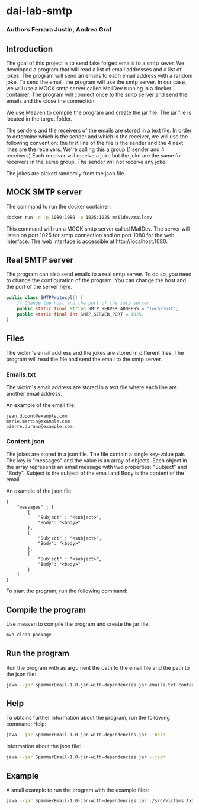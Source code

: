 # dai-lab-smtp

### Authors Ferrara Justin, Andrea Graf

## Introduction

The goal of this project is to send fake forged emails to a smtp sever. We developed a program that will read a list of
email addresses and a list of jokes. The program will send an emails to each email address with a random joke. To send
the email, the program will use the smtp server. In our case, we will use a MOCK smtp server called MailDev running in
a docker container. The program will connect once to the smtp server and send the emails and the close the connection.

We use Meaven to compile the program and create the jar file. The jar file is located in the target folder.

The senders and the receivers of the emails are stored in a text file. In order to determine which is the sender and 
which is the receiver, we will use the following convention: the first line of the file is the sender and the 4 next 
lines are the receivers. We're calling this a group (1 sender and 4 receivers).Each receiver will receive a joke but the 
joke are the same for receivers in the same group. The sender will not receive any joke.

The jokes are picked randomly from the json file.

## MOCK SMTP server
The command to run the docker container:
```bash
docker run -d -p 1080:1080 -p 1025:1025 maildev/maildev
```
This command will run a MOCK smtp server called MailDev. The server will listen on port 1025 for smtp connection and on
port 1080 for the web interface. The web interface is accessible at http://localhost:1080.

## Real SMTP server
The program can also send emails to a real smtp server. To do so, you need to change the configuration of the program.
You can change the host and the port of the server [here](https://github.com/DAIFerraraGraf/dai-lab-smtp/blob/main/src/main/java/EmailSender/SMTPProtocol.java).
```java
public class SMTPProtocol() {
    // Change the host and the port of the smtp server
    public static final String SMTP_SERVER_ADDRESS = "localhost";
    public static final int SMTP_SERVER_PORT = 1025;
}
```

## Files
The victim's email address and the jokes are stored in different files. The program will read the file and send the
email to the smtp server.
### Emails.txt
The victim's email address are stored in a text file where each line are another email address.

An example of the email file:
```
jean.dupont@example.com
marie.martin@example.com
pierre.durand@example.com
```
### Content.json
The jokes are stored in a json file. The file contain a single key-value pair. The key is "messages" and the value is an array of objects. 
Each object in the array represents an email message with two properties: "Subject" and "Body". Subject is the subject of
the email and Body is the content of the email.

An example of the json file:
```
{
    "messages" : [
        {
            "Subject" : "<subject>",
            "Body": "<body>"
        },
        {
            "Subject" : "<subject>",
            "Body": "<body>"
        },
        {
            "Subject" : "<subject>",
            "Body": "<body>"
        }
    ]
}
```

To start the program, run the following command:


## Compile the program
Use meaven to compile the program and create the jar file.
```bash
mvn clean package
```

## Run the program

Run the program with as argument the path to the email file and the path to the json file:
```bash
java --jar SpammerEmail-1.0-jar-with-dependencies.jar emails.txt content.json
```

## Help

To obtains further information about the program, run the following command:
Help:
```bash
java --jar SpammerEmail-1.0-jar-with-dependencies.jar --help
```
Information about the json file:
```bash
java --jar SpammerEmail-1.0-jar-with-dependencies.jar --json
```

## Example
A small example to run the program with the example files:
```bash
java --jar SpammerEmail-1.0-jar-with-dependencies.jar ./src/victims.txt ./src/jokes.json
```
